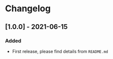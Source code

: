 # Changelog

## [1.0.0] - 2021-06-15

### Added
- First release, please find details from `README.md`
